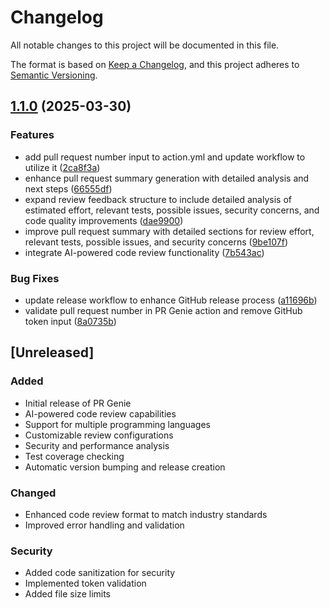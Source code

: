 # Changelog

All notable changes to this project will be documented in this file.

The format is based on [Keep a Changelog](https://keepachangelog.com/en/1.0.0/),
and this project adheres to [Semantic Versioning](https://semver.org/spec/v2.0.0.html).

## [1.1.0](https://github.com/david-wagih/PR-Genie/compare/v1.0.0...v1.1.0) (2025-03-30)


### Features

* add pull request number input to action.yml and update workflow to utilize it ([2ca8f3a](https://github.com/david-wagih/PR-Genie/commit/2ca8f3a6c942725f224ffeda1ddc3198426266cc))
* enhance pull request summary generation with detailed analysis and next steps ([66555df](https://github.com/david-wagih/PR-Genie/commit/66555df1075d3de6ece7e520eff9248df6792bd6))
* expand review feedback structure to include detailed analysis of estimated effort, relevant tests, possible issues, security concerns, and code quality improvements ([dae9900](https://github.com/david-wagih/PR-Genie/commit/dae99000d2398181bf93847e520debb1a511f6bc))
* improve pull request summary with detailed sections for review effort, relevant tests, possible issues, and security concerns ([9be107f](https://github.com/david-wagih/PR-Genie/commit/9be107fe551f46d6c7c3486b370aa632c95a963a))
* integrate AI-powered code review functionality ([7b543ac](https://github.com/david-wagih/PR-Genie/commit/7b543ac6e85528f0c0e21575c5c769b688891f9f))


### Bug Fixes

* update release workflow to enhance GitHub release process ([a11696b](https://github.com/david-wagih/PR-Genie/commit/a11696b17b3bcb67cc7d32f55bcd742eea369cd3))
* validate pull request number in PR Genie action and remove GitHub token input ([8a0735b](https://github.com/david-wagih/PR-Genie/commit/8a0735b5b5b54ef21b6455787b15041e3b7b0cdf))

## [Unreleased]

### Added
- Initial release of PR Genie
- AI-powered code review capabilities
- Support for multiple programming languages
- Customizable review configurations
- Security and performance analysis
- Test coverage checking
- Automatic version bumping and release creation

### Changed
- Enhanced code review format to match industry standards
- Improved error handling and validation

### Security
- Added code sanitization for security
- Implemented token validation
- Added file size limits
